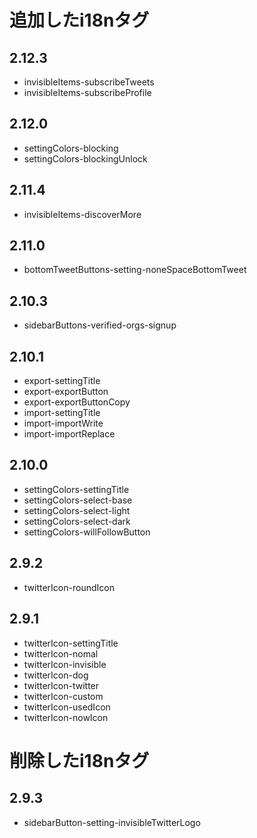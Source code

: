# 追加したi18nタグ
## 2.12.3
- invisibleItems-subscribeTweets
- invisibleItems-subscribeProfile
## 2.12.0
- settingColors-blocking
- settingColors-blockingUnlock
## 2.11.4
- invisibleItems-discoverMore
## 2.11.0
- bottomTweetButtons-setting-noneSpaceBottomTweet
## 2.10.3
- sidebarButtons-verified-orgs-signup
## 2.10.1
- export-settingTitle
- export-exportButton
- export-exportButtonCopy
- import-settingTitle
- import-importWrite
- import-importReplace
## 2.10.0
- settingColors-settingTitle
- settingColors-select-base
- settingColors-select-light
- settingColors-select-dark
- settingColors-willFollowButton
## 2.9.2
- twitterIcon-roundIcon
## 2.9.1
- twitterIcon-settingTitle
- twitterIcon-nomal
- twitterIcon-invisible
- twitterIcon-dog
- twitterIcon-twitter
- twitterIcon-custom
- twitterIcon-usedIcon
- twitterIcon-nowIcon

# 削除したi18nタグ
## 2.9.3
- sidebarButton-setting-invisibleTwitterLogo